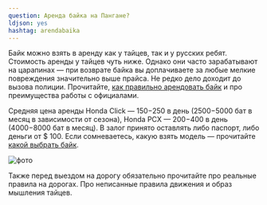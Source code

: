 ```yaml
---
question: Аренда байка на Пангане?
ldjson: yes
hashtag: arendabaika
---
```


Байк можно взять в аренду как у тайцев, так и у русских ребят. Стоимость аренды у тайцев чуть ниже. Однако они часто зарабатывают на царапинах — при возврате байка вы доплачиваете за любые мелкие повреждения значительно выше прайса. Не редко дело доходит до вызова полиции. Прочитайте, [как правильно арендовать байк](#kakarendovatbaik) и про преимущества работы с официалами.

Средняя цена аренды Honda Click — 150−250 в день (2500−5000 бат в месяц в зависимости от сезона), Honda PCX — 200−400 в день (4000−8000 бат в месяц). В залог принято оставлять либо паспорт, либо деньги от $ 100. Если сомневаетесь, какую взять модель — прочитайте [какой выбрать байк](#kakoibaikvibrat).

![фото](https://panganfaq.ru/assets/HondaClick.jpg)

Также перед выездом на дорогу обязательно прочитайте про реальные правила на дорогах. Про неписанные правила движения и образ мышления тайцев.

